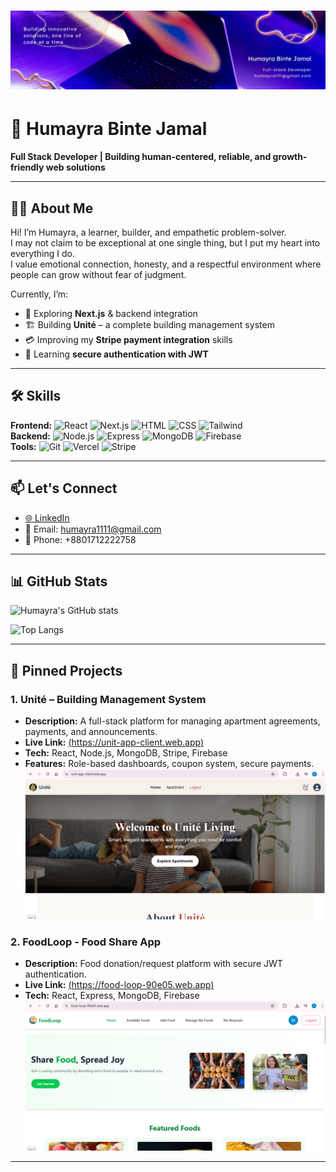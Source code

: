 # ![Banner](https://github.com/Humayra-Binte-Jamal-5475/Humayra-Binte-Jamal-5475/blob/main/banner.jpg)
# 🌸 Humayra Binte Jamal  
**Full Stack Developer | Building human-centered, reliable, and growth-friendly web solutions**

---

## 👩‍💻 About Me
Hi! I’m Humayra, a learner, builder, and empathetic problem-solver.  
I may not claim to be exceptional at one single thing, but I put my heart into everything I do.  
I value emotional connection, honesty, and a respectful environment where people can grow without fear of judgment.  

Currently, I’m:
- 🌱 Exploring **Next.js** & backend integration
- 🏗 Building **Unité** – a complete building management system
- 💳 Improving my **Stripe payment integration** skills
- 🔐 Learning **secure authentication with JWT**

---

## 🛠 Skills
**Frontend:** ![React](https://skillicons.dev/icons?i=react) ![Next.js](https://skillicons.dev/icons?i=nextjs) ![HTML](https://skillicons.dev/icons?i=html) ![CSS](https://skillicons.dev/icons?i=css) ![Tailwind](https://skillicons.dev/icons?i=tailwind)  
**Backend:** ![Node.js](https://skillicons.dev/icons?i=nodejs) ![Express](https://skillicons.dev/icons?i=express) ![MongoDB](https://skillicons.dev/icons?i=mongodb) ![Firebase](https://skillicons.dev/icons?i=firebase)  
**Tools:** ![Git](https://skillicons.dev/icons?i=git) ![Vercel](https://skillicons.dev/icons?i=vercel) ![Stripe](https://skillicons.dev/icons?i=stripe)  

---

## 📫 Let's Connect
- <a href="https://www.linkedin.com/in/humayra-binte-jamal-11a921295/" target="_blank">🌐 LinkedIn</a>
- 📧 Email: [humayra1111@gmail.com](mailto:humayra1111@gmail.com)
- 📱 Phone: +8801712222758

---

## 📊 GitHub Stats
![Humayra's GitHub stats](https://github-readme-stats.vercel.app/api?username=Humayra-Binte-Jamal-5475&show_icons=true&theme=tokyonight)  

![Top Langs](https://github-readme-stats.vercel.app/api/top-langs/?username=Humayra-Binte-Jamal-5475&layout=compact&theme=tokyonight)

---

## 📌 Pinned Projects
### 1. **Unité – Building Management System**
- **Description:** A full-stack platform for managing apartment agreements, payments, and announcements.
- **Live Link:** [(https://unit-app-client.web.app)](#)
- **Tech:** React, Node.js, MongoDB, Stripe, Firebase
- **Features:** Role-based dashboards, coupon system, secure payments.
 ![App Screenshot](https://github.com/Humayra-Binte-Jamal-5475/Humayra-Binte-Jamal-5475/blob/main/uniteSS.png)
### 2. **FoodLoop - Food Share App**
- **Description:** Food donation/request platform with secure JWT authentication.
- **Live Link:** [(https://food-loop-90e05.web.app)](#)
- **Tech:** React, Express, MongoDB, Firebase
  ![App Screenshot](https://github.com/Humayra-Binte-Jamal-5475/Humayra-Binte-Jamal-5475/blob/main/foodloopSS.png)


---

